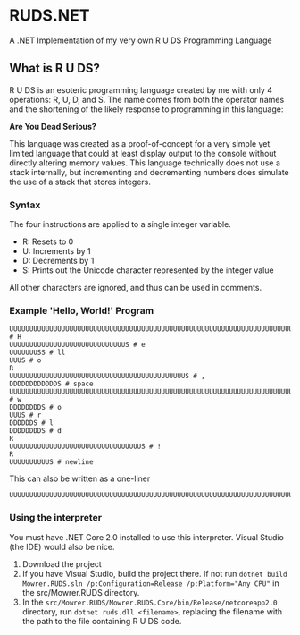 # RUDS.NET
A .NET Implementation of my very own R U DS Programming Language

## What is R U DS?
R U DS is an esoteric programming language created by me with only 4 operations: R, U, D, and S. The name comes from both the operator names and the shortening of the likely response to programming in this language:
  
**Are You Dead Serious?**
  
This language was created as a proof-of-concept for a very simple yet limited language that could at least display output to the console without directly altering memory values. This language technically does not use a stack internally, but incrementing and decrementing numbers does simulate the use of a stack that stores integers.

### Syntax
The four instructions are applied to a single integer variable.

- R: Resets to 0
- U: Increments by 1
- D: Decrements by 1
- S: Prints out the Unicode character represented by the integer value

All other characters are ignored, and thus can be used in comments.

### Example 'Hello, World!' Program
```
UUUUUUUUUUUUUUUUUUUUUUUUUUUUUUUUUUUUUUUUUUUUUUUUUUUUUUUUUUUUUUUUUUUUUUUUS # H
UUUUUUUUUUUUUUUUUUUUUUUUUUUUUS # e
UUUUUUUSS # ll
UUUS # o
R
UUUUUUUUUUUUUUUUUUUUUUUUUUUUUUUUUUUUUUUUUUUUS # ,
DDDDDDDDDDDDS # space
UUUUUUUUUUUUUUUUUUUUUUUUUUUUUUUUUUUUUUUUUUUUUUUUUUUUUUUUUUUUUUUUUUUUUUUUUUUUUUUUUUUUUUUS # w
DDDDDDDDS # o
UUUS # r
DDDDDDS # l
DDDDDDDDS # d
R
UUUUUUUUUUUUUUUUUUUUUUUUUUUUUUUUUS # !
R
UUUUUUUUUUS # newline
```

This can also be written as a one-liner
```
UUUUUUUUUUUUUUUUUUUUUUUUUUUUUUUUUUUUUUUUUUUUUUUUUUUUUUUUUUUUUUUUUUUUUUUUSUUUUUUUUUUUUUUUUUUUUUUUUUUUUUSUUUUUUUSSUUUSRUUUUUUUUUUUUUUUUUUUUUUUUUUUUUUUUUUUUUUUUUUUUSDDDDDDDDDDDDSUUUUUUUUUUUUUUUUUUUUUUUUUUUUUUUUUUUUUUUUUUUUUUUUUUUUUUUUUUUUUUUUUUUUUUUUUUUUUUUUUUUUUUUSDDDDDDDDSUUUSDDDDDDSDDDDDDDDSRUUUUUUUUUUUUUUUUUUUUUUUUUUUUUUUUUSRUUUUUUUUUUS
```

### Using the interpreter ###
You must have .NET Core 2.0 installed to use this interpreter.
Visual Studio (the IDE) would also be nice.

1. Download the project
2. If you have Visual Studio, build the project there. If not run `dotnet build Mowrer.RUDS.sln /p:Configuration=Release /p:Platform="Any CPU"` in the src/Mowrer.RUDS directory.
3. In the `src/Mowrer.RUDS/Mowrer.RUDS.Core/bin/Release/netcoreapp2.0` directory, run `dotnet ruds.dll <filename>`, replacing the filename with the path to the file containing R U DS code.

